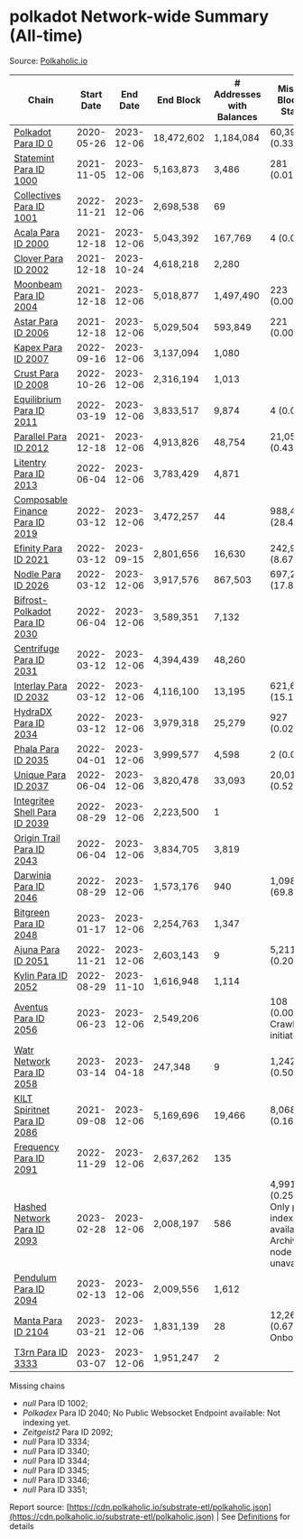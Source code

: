 # polkadot Network-wide Summary (All-time)

Source: [Polkaholic.io](https://polkaholic.io)


| Chain            | Start Date | End Date | End Block | # Addresses with Balances | Missing Blocks / Status |
| ---------------- | ---------- | ---------| --------- | ------------------------- | ----------------------- |
| [Polkadot Para ID 0](/polkadot/0-polkadot) | 2020-05-26 | 2023-12-06 | 18,472,602 |  1,184,084 | 60,396 (0.33%)  |
| [Statemint Para ID 1000](/polkadot/1000-statemint) | 2021-11-05 | 2023-12-06 | 5,163,873 |  3,486 | 281 (0.01%)  |
| [Collectives Para ID 1001](/polkadot/1001-collectives) | 2022-11-21 | 2023-12-06 | 2,698,538 |  69 |    |
| [Acala Para ID 2000](/polkadot/2000-acala) | 2021-12-18 | 2023-12-06 | 5,043,392 |  167,769 | 4 (0.00%)  |
| [Clover Para ID 2002](/polkadot/2002-clover) | 2021-12-18 | 2023-10-24 | 4,618,218 |  2,280 |    |
| [Moonbeam Para ID 2004](/polkadot/2004-moonbeam) | 2021-12-18 | 2023-12-06 | 5,018,877 |  1,497,490 | 223 (0.00%)  |
| [Astar Para ID 2006](/polkadot/2006-astar) | 2021-12-18 | 2023-12-06 | 5,029,504 |  593,849 | 221 (0.00%)  |
| [Kapex Para ID 2007](/polkadot/2007-kapex) | 2022-09-16 | 2023-12-06 | 3,137,094 |  1,080 |    |
| [Crust Para ID 2008](/polkadot/2008-crust) | 2022-10-26 | 2023-12-06 | 2,316,194 |  1,013 |    |
| [Equilibrium Para ID 2011](/polkadot/2011-equilibrium) | 2022-03-19 | 2023-12-06 | 3,833,517 |  9,874 | 4 (0.00%)  |
| [Parallel Para ID 2012](/polkadot/2012-parallel) | 2021-12-18 | 2023-12-06 | 4,913,826 |  48,754 | 21,057 (0.43%)  |
| [Litentry Para ID 2013](/polkadot/2013-litentry) | 2022-06-04 | 2023-12-06 | 3,783,429 |  4,871 |    |
| [Composable Finance Para ID 2019](/polkadot/2019-composable) | 2022-03-12 | 2023-12-06 | 3,472,257 |  44 | 988,415 (28.47%)  |
| [Efinity Para ID 2021](/polkadot/2021-efinity) | 2022-03-12 | 2023-09-15 | 2,801,656 |  16,630 | 242,949 (8.67%)  |
| [Nodle Para ID 2026](/polkadot/2026-nodle) | 2022-03-12 | 2023-12-06 | 3,917,576 |  867,503 | 697,249 (17.80%)  |
| [Bifrost-Polkadot Para ID 2030](/polkadot/2030-bifrost-dot) | 2022-06-04 | 2023-12-06 | 3,589,351 |  7,132 |    |
| [Centrifuge Para ID 2031](/polkadot/2031-centrifuge) | 2022-03-12 | 2023-12-06 | 4,394,439 |  48,260 |    |
| [Interlay Para ID 2032](/polkadot/2032-interlay) | 2022-03-12 | 2023-12-06 | 4,116,100 |  13,195 | 621,626 (15.10%)  |
| [HydraDX Para ID 2034](/polkadot/2034-hydradx) | 2022-03-12 | 2023-12-06 | 3,979,318 |  25,279 | 927 (0.02%)  |
| [Phala Para ID 2035](/polkadot/2035-phala) | 2022-04-01 | 2023-12-06 | 3,999,577 |  4,598 | 2 (0.00%)  |
| [Unique Para ID 2037](/polkadot/2037-unique) | 2022-06-04 | 2023-12-06 | 3,820,478 |  33,093 | 20,019 (0.52%)  |
| [Integritee Shell Para ID 2039](/polkadot/2039-integritee-shell) | 2022-08-29 | 2023-12-06 | 2,223,500 |  1 |    |
| [Origin Trail Para ID 2043](/polkadot/2043-origintrail) | 2022-06-04 | 2023-12-06 | 3,834,705 |  3,819 |    |
| [Darwinia Para ID 2046](/polkadot/2046-darwinia) | 2022-08-29 | 2023-12-06 | 1,573,176 |  940 | 1,098,047 (69.80%)  |
| [Bitgreen Para ID 2048](/polkadot/2048-bitgreen) | 2023-01-17 | 2023-12-06 | 2,254,763 |  1,347 |    |
| [Ajuna Para ID 2051](/polkadot/2051-ajuna) | 2022-11-21 | 2023-12-06 | 2,603,143 |  9 | 5,211 (0.20%)  |
| [Kylin Para ID 2052](/polkadot/2052-kylin) | 2022-08-29 | 2023-11-10 | 1,616,948 |  1,114 |    |
| [Aventus Para ID 2056](/polkadot/2056-aventus) | 2023-06-23 | 2023-12-06 | 2,549,206 |   | 108 (0.00%) Crawling initiated |
| [Watr Network Para ID 2058](/polkadot/2058-watr) | 2023-03-14 | 2023-04-18 | 247,348 |  9 | 1,242 (0.50%)  |
| [KILT Spiritnet Para ID 2086](/polkadot/2086-kilt) | 2021-09-08 | 2023-12-06 | 5,169,696 |  19,466 | 8,068 (0.16%)  |
| [Frequency Para ID 2091](/polkadot/2091-frequency) | 2022-11-29 | 2023-12-06 | 2,637,262 |  135 |    |
| [Hashed Network Para ID 2093](/polkadot/2093-hashed) | 2023-02-28 | 2023-12-06 | 2,008,197 |  586 | 4,991 (0.25%) Only partial index available: Archive node unavailable |
| [Pendulum Para ID 2094](/polkadot/2094-pendulum) | 2023-02-13 | 2023-12-06 | 2,009,556 |  1,612 |    |
| [Manta Para ID 2104](/polkadot/2104-manta) | 2023-03-21 | 2023-12-06 | 1,831,139 |  28 | 12,262 (0.67%) Onboarding |
| [T3rn Para ID 3333](/polkadot/3333-t3rn) | 2023-03-07 | 2023-12-06 | 1,951,247 |  2 |    |

Missing chains


* *null* Para ID 1002; 
* *Polkadex* Para ID 2040; No Public Websocket Endpoint available: Not indexing yet.
* *Zeitgeist2* Para ID 2092; 
* *null* Para ID 3334; 
* *null* Para ID 3340; 
* *null* Para ID 3344; 
* *null* Para ID 3345; 
* *null* Para ID 3346; 
* *null* Para ID 3351; 

Report source: [https://cdn.polkaholic.io/substrate-etl/polkaholic.json](https://cdn.polkaholic.io/substrate-etl/polkaholic.json) | See [Definitions](/DEFINITIONS.md) for details
